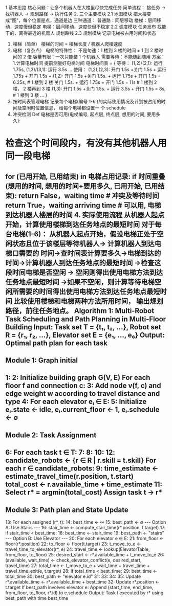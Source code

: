 1.基本思路
核心问题：让多个机器人在大楼里尽快完成任务
简单流程：
接任务 → 找机器人 → 规划路径 → 执行任务
2. 三个主要模块
2.1 地图模块
把大楼变成"图"，每个位置是点，通道是边
三种通道：
普通路：同层移动
楼梯：层间移动，速度慢但稳定
电梯：层间移动，速度快但不稳定
2.2 调度模块
任务发布
找能干的，离得最近的机器人
规划路线
2.3 规划模块
记录电梯被占用时间和状态
1. 楼梯（简单）
楼梯的时间 = 楼梯长度 / 机器人爬楼速度
2. 电梯（复杂点）
电梯的特殊性：
不是匀速：1 楼到 3 楼的时间 ≠ 1 到 2 楼时间的 2 倍
容量有限：一次只能装 1 个机器人
需要等待：不能随到随用
方案：
1.计算电梯时间
提前测量好电梯时间
电梯时间表 = {
等待：
(1,2)/(2,1): 运行 1.75s,
(1,3)/(3,1): 运行 3.5s
…
使用：
(1,2),(2,3): 开门 1.5s +关门 1.5s + 运行 1.75s + 开门 1.5s + (1,2): 开门 1.5s +关门 1.5s. + 运行 1.75s + 开门 1.5s = 6.25s, # 1 楼到 2 楼
关门 1.5s. + 运行 1.75s + 开门
1.5s = 11s # 1 楼到 2 楼， 2 楼再到 3 楼
(1,3): 开门 1.5s +关门 1.5s. + 运行 3.5s + 开门 1.5s = 8s, # 1 楼到 3 楼
…
}
2. 按时间表管理电梯
记录每个电梯(编号 1-6 )的实际使用情况及计划被占用的时间及空闲时位置信息， 给每个电梯都设置一
个 schedule
3. 冲突检测
Def 电梯是否可用(电梯编号, 起点层, 终点层, 想用的时间, 要用多久):
# 检查这个时间段内，有没有其他机器人用同一段电梯
for (已用开始, 已用结束) in 电梯占用记录:
if 时间重叠(想用的时间, 想用的时间+要用多久, 已用开始, 已用结束):
return False，waiting time # 冲突及等待时间
return True，waiting arriving time # 可以用, 电梯到达机器人楼层的时间
4. 实际使用流程
从机器人起点开始，计算使用楼梯到达任务地点的最短时间
对于每台电梯(1-6)：
从机器人起点开始，假设电梯正处于空闲状态且位于该楼层等待机器人→ 计算机器人到达电梯口需要的
时间→查时间表计算要多久→电梯到达的时间→计算机器人到达任务地点的最短时间
→检查这段时间电梯是否空闲 → 空闲则得出使用电梯方法到达任务地点最短时间
→如果不空闲，则计算等待电梯空闲所需要的时间得出使用电梯方法到达任务地点最短时间
比较使用楼梯和电梯两种方法所用时间， 输出规划路径，前往任务地点。
Algorithm 1: Multi-Robot Task Scheduling and Path Planning in Multi-Floor Building
Input: Task set T = {t₁, t₂, ...}, Robot set R = {r₁, r₂, ...}, Elevator set E = {e₁, ..., e₆}
Output: Optimal path plan for each task
----------------------------------------------------------
Module 1: Graph initial
-----------------------------------------------------------
1: 2: Initialize building graph G(V, E)
For each floor f and connection c:
3: Add node v(f, c) and edge weight w according to travel distance and type
4: For each elevator eᵢ ∈ E:
5: Initialize eᵢ.state ← idle, eᵢ.current_floor ← 1, eᵢ.schedule ← ∅
----------------------------------------------------------
Module 2: Task Assignment
-----------------------------------------------------------
6: For each task t ∈ T:
7: 8: 10: 12: candidate_robots ← {r ∈ R | r.skill = t.skill}
For each r ∈ candidate_robots:
9: time_estimate ← estimate_travel_time(r.position, t.start)
total_cost ← r.available_time + time_estimate
11: Select r* = argmin(total_cost)
Assign task t → r*
-----------------------------------------------------------
Module 3: Path plan and State Update
-----------------------------------------------------------
13: For each assigned (r*, t):
14: best_time ← ∞
15: best_path ← ∅
--- Option A: Use Stairs ---
16: stair_time ← compute_stair_time(r*.position, t.target)
17: if stair_time < best_time:
18: best_time ← stair_time
19: best_path ← "stairs"
--- Option B: Use Elevator ---
20: For each elevator e ∈ E:
21: from_floor ← floor(r*.position)
22: to_floor ← floor(t.target)
23: t_move_to_e ← travel_time_to_elevator(r*, e)
24: travel_time ← lookup(ElevatorTable, from_floor, to_floor)
25: desired_start ← r*.available_time + t_move_to_e
26: (available, wait_time) ← check_elevator_conflict(e, desired_start, travel_time)
27: total_time ← t_move_to_e + wait_time + travel_time +
travel_time_exit(e, t.target)
28: if total_time < best_time:
29: best_time ← total_time
30: best_path ← "elevator e.id"
31: 33: 34: 35: Update r*.available_time ← r*.available_time + best_time
32: Update r*.position ← t.target
If best_path involves elevator e:
Append (start_time, end_time, from_floor, to_floor, r*.id) to e.schedule
Output: Task t executed by r* using best_path with time best_time
